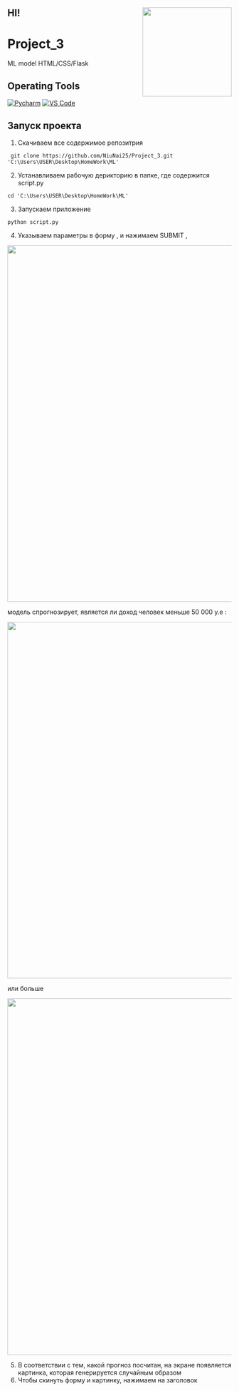## HI! <img align='right' src='https://media.giphy.com/media/bcKmIWkUMCjVm/giphy.gif' width='200"'>


# Project_3
ML model HTML/CSS/Flask 


## Operating Tools 


[![Pycharm](https://img.shields.io/badge/IDE-PyCharm-yellow?style=flat-square&logo=JetBrains)](https://www.jetbrains.com/pycharm/)
[![VS Code](https://img.shields.io/badge/IDE-VSCode-%23007ACC?style=flat-square&logo=Visual-studio-code)](https://code.visualstudio.com/)

## Запуск проекта

1. Скачиваем все  содержимое репозитрия 
```
 git clone https://github.com/NiuNai25/Project_3.git  'C:\Users\USER\Desktop\HomeWork\ML'
```
2. Устанавливаем рабочую дерикторию в папке, где содержится script.py
```
cd 'C:\Users\USER\Desktop\HomeWork\ML'
```
3. Запускаем приложение

```
python script.py 
```
4. Указываем параметры в форму , и нажимаем SUBMIT ,
 
 <img src=https://user-images.githubusercontent.com/117024752/211198775-93d27c07-5675-4198-af73-398b3e0c0511.png width=800 height=800>

 модель спрогнозирует, является ли доход человек меньше 50 000 у.е :
 
<img src=https://user-images.githubusercontent.com/117024752/211198808-248bedb3-097c-44cb-a0fd-059c1235e02e.png width=800 height=800>

или больше 

<img src=https://user-images.githubusercontent.com/117024752/211198848-40f1d2a1-8a44-4a96-9f8a-efa8039e8651.png width=800 height=800>


5. В соответствии с тем, какой прогноз посчитан, на экране появляется картинка, которая генерируется случайным образом
6. Чтобы скинуть форму и картинку, нажимаем на заголовок
